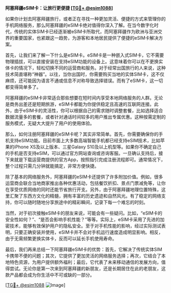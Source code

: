 **阿塞拜疆eSIM卡：让旅行更便捷 [[TG💪+ @esim1088](https://t.me/s/esim1088)]**

如果你计划去阿塞拜疆旅行，或者正在寻找一种更加灵活、便捷的方式来管理你的手机网络服务，那么阿塞拜疆的eSIM卡绝对值得你深入了解。在当今数字化时代，传统的实体SIM卡已经逐渐被eSIM卡所取代，而阿塞拜疆作为欧洲与亚洲交界的重要国家，也紧跟这一趋势，为游客和本地居民提供了便捷的eSIM卡解决方案。

首先，让我们来了解一下什么是eSIM卡。eSIM卡是一种嵌入式SIM卡，它不需要物理插拔，可以直接安装在支持eSIM功能的设备上。这意味着你可以在不更换实体卡的情况下，轻松切换不同的运营商和服务。对于经常出国旅行的人来说，这种技术简直堪称“神器”。以往，当你出国时，你需要购买当地的实体SIM卡，这不仅麻烦，还可能因为语言不通或信息不对称导致选择错误。而有了eSIM卡，这一切都变得简单多了。

阿塞拜疆的eSIM卡非常适合那些想要在短时间内享受本地网络服务的人群。无论是商务出差还是短期旅游，eSIM卡都能为你提供稳定且高速的互联网连接。此外，由于eSIM卡的灵活性，你可以根据自己的需求随时调整套餐，比如选择适合数据流量多的套餐，或者针对通话时间较多的用户推出专属优惠。这种按需定制的服务模式，无疑大大提升了用户的使用体验。

那么，如何注册阿塞拜疆的eSIM卡呢？其实非常简单。首先，你需要确保你的手机支持eSIM功能。目前市面上大多数高端智能手机都已经支持eSIM技术，比如苹果的iPhone XS及以上版本、三星Galaxy S10及以上机型等。如果你不确定自己的手机是否支持eSIM，可以通过官方网站查询或咨询客服。一旦确认支持后，接下来就是下载运营商提供的官方App，按照指引完成注册流程即可。通常情况下，整个过程只需几分钟就能搞定，非常方便快捷。

除了基本的网络服务外，阿塞拜疆的eSIM卡还提供了许多附加价值。例如，很多运营商会联合当地商家推出各种优惠活动，包括餐饮折扣、景点门票减免等，让你在享受优质网络的同时还能节省旅行开支。另外，由于阿塞拜疆地理位置特殊，这里汇聚了东西方文化的精髓，拥有丰富的历史遗迹和自然风光。有了稳定的网络支持，你可以随时随地分享旅途中的精彩瞬间，记录下每一个难忘的时刻。

当然，对于初次接触eSIM卡的朋友来说，可能会有一些疑问。比如，“eSIM卡的安全性如何？”、“是否会影响手机性能？”等等。实际上，eSIM卡采用了先进的加密技术，能够有效保护用户的隐私安全。至于对手机性能的影响，经过实际测试表明，只要正确安装并使用，eSIM卡并不会对手机运行速度造成明显影响。相反，由于无需频繁更换实体卡，反而可以延长手机使用寿命。

最后，我们再来总结一下阿塞拜疆eSIM卡的优势：首先，它解决了传统实体SIM卡携带不便的问题；其次，它提供了更加灵活的网络服务选择；再次，它结合了本地特色资源，为用户提供额外福利；最后，它代表了未来移动通信的发展方向，值得尝试。无论你是第一次来到阿塞拜疆的新朋友，还是长期居住在此的老朋友，这款产品都会成为你生活中不可或缺的一部分。

[[TG💪+ @esim1088](https://t.me/s/esim1088) ![Image](https://i.postimg.cc/4NQfJmqS/Snipaste-2025-05-13-00-14-12.png)]
